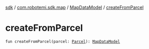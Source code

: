 [sdk](../../index.md) / [com.robotemi.sdk.map](../index.md) / [MapDataModel](index.md) / [createFromParcel](./create-from-parcel.md)

# createFromParcel

`fun createFromParcel(parcel: `[`Parcel`](https://developer.android.com/reference/android/os/Parcel.html)`): `[`MapDataModel`](index.md)